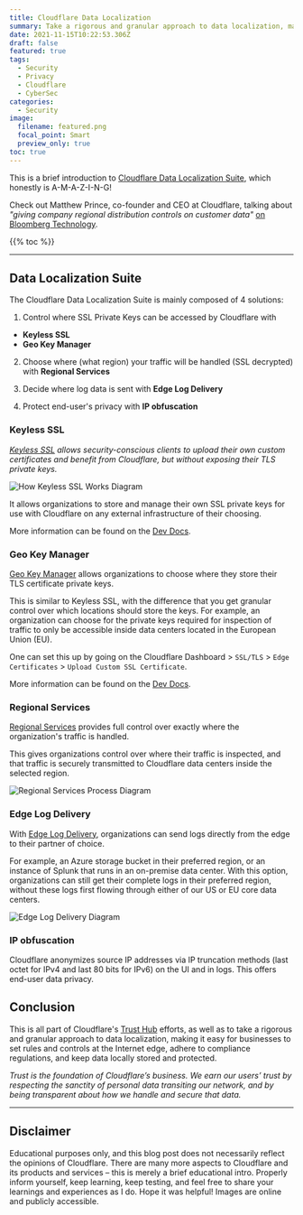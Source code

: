 ```yaml
---
title: Cloudflare Data Localization
summary: Take a rigorous and granular approach to data localization, making it easy for businesses to set rules and controls at the Internet edge, adhere to compliance regulations, and keep data locally stored and protected.
date: 2021-11-15T10:22:53.306Z
draft: false
featured: true
tags:
  - Security
  - Privacy
  - Cloudflare
  - CyberSec
categories:
  - Security
image:
  filename: featured.png
  focal_point: Smart
  preview_only: true
toc: true
---
```


This is a brief introduction to [Cloudflare Data Localization Suite](https://www.cloudflare.com/data-localization/), which honestly is A-M-A-Z-I-N-G!

Check out Matthew Prince, co-founder and CEO at Cloudflare, talking about *"giving company regional distribution controls on customer data"* [on Bloomberg Technology](https://youtu.be/FWO7HQrMyzI).

{{% toc %}}

* * *

## Data Localization Suite

The Cloudflare Data Localization Suite is mainly composed of 4 solutions:

1. Control where SSL Private Keys can be accessed by Cloudflare with
  - **Keyless SSL**
  - **Geo Key Manager**

2. Choose where (what region) your traffic will be handled (SSL decrypted) with **Regional Services**

3. Decide where log data is sent with **Edge Log Delivery**

4. Protect end-user's privacy with **IP obfuscation**


### Keyless SSL

_[Keyless SSL](https://www.cloudflare.com/ssl/keyless-ssl/) allows security-conscious clients to upload their own custom certificates and benefit from Cloudflare, but without exposing their TLS private keys._

![How Keyless SSL Works Diagram](https://www.cloudflare.com/resources/images/slt3lc6tev37/3DEZZ7tsSCXbd9WLGvzrAZ/f288b712064cd5ae1b99ae1f248ef734/keyless-ssl-diagram-how-keyless-ssl-works.svg)

It allows organizations to store and manage their own SSL private keys for use with Cloudflare on any external infrastructure of their choosing.

More information can be found on the [Dev Docs](https://developers.cloudflare.com/ssl/keyless-ssl).

### Geo Key Manager

[Geo Key Manager](https://blog.cloudflare.com/scaling-geo-key-manager/) allows organizations to choose where they store their TLS certificate private keys.

This is similar to Keyless SSL, with the difference that you get granular control over which locations should store the keys. For example, an organization can choose for the private keys required for inspection of traffic to only be accessible inside data centers located in the European Union (EU).

One can set this up by going on the Cloudflare Dashboard > ```SSL/TLS``` > ```Edge Certificates``` > ```Upload Custom SSL Certificate```.

More information can be found on the [Dev Docs](https://developers.cloudflare.com/ssl/edge-certificates/custom-certificates).

### Regional Services

[Regional Services](https://blog.cloudflare.com/introducing-regional-services/) provides full control over exactly where the organization's traffic is handled.

This gives organizations control over where their traffic is inspected, and that traffic is securely transmitted to Cloudflare data centers inside the selected region.

![Regional Services Process Diagram](https://blog.cloudflare.com/content/images/2020/06/image2-9.png)

### Edge Log Delivery

With [Edge Log Delivery](https://blog.cloudflare.com/introducing-the-cloudflare-data-localization-suite/), organizations can send logs directly from the edge to their partner of choice. 

For example, an Azure storage bucket in their preferred region, or an instance of Splunk that runs in an on-premise data center. With this option, organizations can still get their complete logs in their preferred region, without these logs first flowing through either of our US or EU core data centers.

![Edge Log Delivery Diagram](https://blog.cloudflare.com/content/images/2020/12/edge-log-delivery-before-copy@3x-1.png)

### IP obfuscation

Cloudflare anonymizes source IP addresses via IP truncation methods (last octet for IPv4 and last 80 bits for IPv6) on the UI and in logs. This offers end-user data privacy.


## Conclusion

This is all part of Cloudflare's [Trust Hub](https://www.cloudflare.com/trust-hub/) efforts, as well as to take a rigorous and granular approach to data localization, making it easy for businesses to set rules and controls at the Internet edge, adhere to compliance regulations, and keep data locally stored and protected.

*Trust is the foundation of Cloudflare’s business. We earn our users’ trust by respecting the sanctity of personal data transiting our network, and by being transparent about how we handle and secure that data.*

* * *

## Disclaimer

Educational purposes only, and this blog post does not necessarily reflect the opinions of Cloudflare. There are many more aspects to Cloudflare and its products and services – this is merely a brief educational intro. Properly inform yourself, keep learning, keep testing, and feel free to share your learnings and experiences as I do. Hope it was helpful! Images are online and publicly accessible.